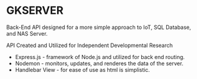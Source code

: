# GKSERVER

Back-End API designed for a more simple approach to IoT, SQL Database, and NAS Server.

API Created and Utilized for Independent Developmental Research

  - Express.js - framework of Node.js and utilized for back end routing.
  - Nodemon - monitors, updates, and renderes the data of the server.
  - Handlebar View - for ease of use as html is simplistic.

